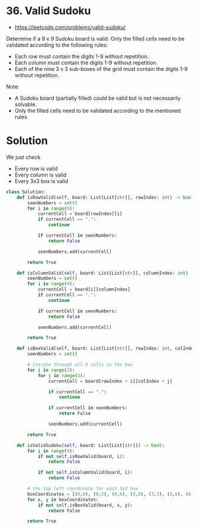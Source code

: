 # 36. Valid Sudoku

- https://leetcode.com/problems/valid-sudoku/

Determine if a 9 x 9 Sudoku board is valid. Only the filled cells need to be validated according to the following rules:

- Each row must contain the digits 1-9 without repetition.
- Each column must contain the digits 1-9 without repetition.
- Each of the nine 3 x 3 sub-boxes of the grid must contain the digits 1-9 without repetition.

Note:

- A Sudoku board (partially filled) could be valid but is not necessarily solvable.
- Only the filled cells need to be validated according to the mentioned rules.

# Solution

We just check

- Every row is valid
- Every column is valid
- Every 3x3 box is valid

```python
class Solution:
    def isRowValid(self, board: List[List[str]], rowIndex: int) -> bool:
        seenNumbers = set()
        for i in range(9):
            currentCell = board[rowIndex][i]
            if currentCell == ".":
                continue

            if currentCell in seenNumbers:
                return False

            seenNumbers.add(currentCell)

        return True

    def isColumnValid(self, board: List[List[str]], columnIndex: int) -> bool:
        seenNumbers = set()
        for i in range(9):
            currentCell = board[i][columnIndex]
            if currentCell == ".":
                continue

            if currentCell in seenNumbers:
                return False

            seenNumbers.add(currentCell)

        return True

    def isBoxValid(self, board: List[List[str]], rowIndex: int, colIndex: int) -> bool:
        seenNumbers = set()

        # iterate through all 9 cells in the box
        for i in range(3):
            for j in range(3):
                currentCell = board[rowIndex + i][colIndex + j]

                if currentCell == ".":
                    continue

                if currentCell in seenNumbers:
                    return False

                seenNumbers.add(currentCell)

        return True

    def isValidSudoku(self, board: List[List[str]]) -> bool:
        for i in range(9):
            if not self.isRowValid(board, i):
                return False

            if not self.isColumnValid(board, i):
                return False

        # the top left coordinate for each 3x3 box
        boxCoordinates = [(0,0), (0,3), (0,6), (3,0), (3,3), (3,6), (6,0), (6,3), (6,6)]
        for x, y in boxCoordinates:
            if not self.isBoxValid(board, x, y):
                return False

        return True
```

